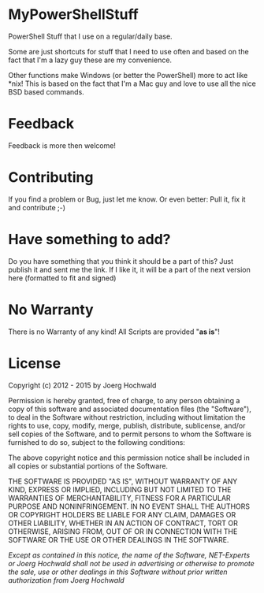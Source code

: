 # MyPowerShellStuff
PowerShell Stuff that I use on a regular/daily base.

Some are just shortcuts for stuff that I need to use often and based on the fact that I'm a lazy guy these are my convenience.

Other functions make Windows (or better the PowerShell) more to act like *nix! This is based on the fact that I'm a Mac guy and love to use all the nice BSD based commands.

# Feedback
Feedback is more then welcome!

# Contributing
If you find a problem or Bug, just let me know.
Or even better: Pull it, fix it and contribute ;-)

# Have something to add?
Do you have something that you think it should be a part of this? Just publish it and sent me the link.
If I like it, it will be a part of the next version here (formatted to fit and signed)

# No Warranty
There is no Warranty of any kind! All Scripts are provided "**as is**"!

# License
Copyright (c) 2012 - 2015 by Joerg Hochwald

Permission is hereby granted, free of charge, to any person obtaining a copy of this software and associated documentation files (the "Software"), to deal in the Software without restriction, including without limitation the rights to use, copy, modify, merge, publish, distribute, sublicense,
and/or sell copies of the Software, and to permit persons to whom the Software is furnished to do so, subject to the following conditions:

The above copyright notice and this permission notice shall be included in all copies or substantial portions of the Software.

THE SOFTWARE IS PROVIDED "AS IS", WITHOUT WARRANTY OF ANY KIND, EXPRESS OR IMPLIED, INCLUDING BUT NOT LIMITED TO THE WARRANTIES OF MERCHANTABILITY, FITNESS FOR A PARTICULAR PURPOSE AND NONINFRINGEMENT. IN NO EVENT SHALL THE AUTHORS OR COPYRIGHT HOLDERS BE LIABLE FOR ANY CLAIM, DAMAGES OR OTHER LIABILITY, WHETHER IN AN ACTION OF CONTRACT, TORT OR OTHERWISE, ARISING FROM, OUT OF OR IN CONNECTION WITH THE SOFTWARE OR THE USE OR OTHER DEALINGS IN THE SOFTWARE.

*Except as contained in this notice, the name of the Software, NET-Experts or Joerg Hochwald shall not be used in advertising or otherwise to promote the sale, use or other dealings in this Software without prior written authorization from Joerg Hochwald*